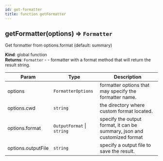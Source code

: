 ```yaml
---
id: get-formatter
title: function getFormatter
---
```


<!--DOCS_START-->
<a name="getFormatter"></a>

## getFormatter(options) ⇒ <code>Formatter</code>
Get formatter from options.format (default: summary)

**Kind**: global function  
**Returns**: <code>Formatter</code> - - formatter with a format method that will return the result string.  

| Param | Type | Description |
| --- | --- | --- |
| options | <code>FormatterOptions</code> | formatter options that may specify the formatter name. |
| options.cwd | <code>string</code> | the directory where custom format located. |
| options.format | <code>OutputFormat</code> \| <code>string</code> | specify the output format, it can be summary, json and customized format |
| options.outputFile | <code>string</code> | specify a output file to save the result. |


<!--DOCS_END-->
